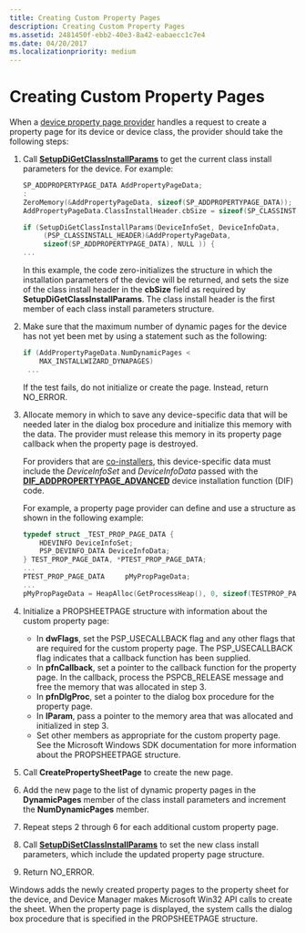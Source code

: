 ```yaml
---
title: Creating Custom Property Pages
description: Creating Custom Property Pages
ms.assetid: 2481450f-ebb2-40e3-8a42-eabaecc1c7e4
ms.date: 04/20/2017
ms.localizationpriority: medium
---
```


# Creating Custom Property Pages


When a [device property page provider](types-of-device-property-page-providers.md) handles a request to create a property page for its device or device class, the provider should take the following steps:

1.  Call [**SetupDiGetClassInstallParams**](/windows/win32/api/setupapi/nf-setupapi-setupdigetclassinstallparamsa) to get the current class install parameters for the device. For example:

    ```cpp
    SP_ADDPROPERTYPAGE_DATA AddPropertyPageData;
    :
    ZeroMemory(&AddPropertyPageData, sizeof(SP_ADDPROPERTYPAGE_DATA));
    AddPropertyPageData.ClassInstallHeader.cbSize = sizeof(SP_CLASSINSTALL_HEADER);

    if (SetupDiGetClassInstallParams(DeviceInfoSet, DeviceInfoData,
         (PSP_CLASSINSTALL_HEADER)&AddPropertyPageData,
         sizeof(SP_ADDPROPERTYPAGE_DATA), NULL )) {
    ...
    ```

    In this example, the code zero-initializes the structure in which the installation parameters of the device will be returned, and sets the size of the class install header in the **cbSize** field as required by **SetupDiGetClassInstallParams**. The class install header is the first member of each class install parameters structure.

2.  Make sure that the maximum number of dynamic pages for the device has not yet been met by using a statement such as the following:

    ```cpp
    if (AddPropertyPageData.NumDynamicPages < 
        MAX_INSTALLWIZARD_DYNAPAGES)
     ...
    ```

    If the test fails, do not initialize or create the page. Instead, return NO_ERROR.

3.  Allocate memory in which to save any device-specific data that will be needed later in the dialog box procedure and initialize this memory with the data. The provider must release this memory in its property page callback when the property page is destroyed.

    For providers that are [co-installers](writing-a-co-installer.md), this device-specific data must include the *DeviceInfoSet* and *DeviceInfoData* passed with the [**DIF_ADDPROPERTYPAGE_ADVANCED**](./dif-addpropertypage-advanced.md) device installation function (DIF) code.

    For example, a property page provider can define and use a structure as shown in the following example:

    ```cpp
    typedef struct _TEST_PROP_PAGE_DATA {
        HDEVINFO DeviceInfoSet;
        PSP_DEVINFO_DATA DeviceInfoData;
    } TEST_PROP_PAGE_DATA, *PTEST_PROP_PAGE_DATA;
    ...
    PTEST_PROP_PAGE_DATA     pMyPropPageData;
    ...
    pMyPropPageData = HeapAlloc(GetProcessHeap(), 0, sizeof(TESTPROP_PAGE_DATA));
    ```

4.  Initialize a PROPSHEETPAGE structure with information about the custom property page:

    -   In **dwFlags**, set the PSP_USECALLBACK flag and any other flags that are required for the custom property page. The PSP_USECALLBACK flag indicates that a callback function has been supplied.
    -   In **pfnCallback**, set a pointer to the callback function for the property page. In the callback, process the PSPCB_RELEASE message and free the memory that was allocated in step 3.
    -   In **pfnDlgProc**, set a pointer to the dialog box procedure for the property page.
    -   In **lParam**, pass a pointer to the memory area that was allocated and initialized in step 3.
    -   Set other members as appropriate for the custom property page. See the Microsoft Windows SDK documentation for more information about the PROPSHEETPAGE structure.

5.  Call **CreatePropertySheetPage** to create the new page.

6.  Add the new page to the list of dynamic property pages in the **DynamicPages** member of the class install parameters and increment the **NumDynamicPages** member.

7.  Repeat steps 2 through 6 for each additional custom property page.

8.  Call [**SetupDiSetClassInstallParams**](/windows/win32/api/setupapi/nf-setupapi-setupdisetclassinstallparamsa) to set the new class install parameters, which include the updated property page structure.

9.  Return NO_ERROR.

Windows adds the newly created property pages to the property sheet for the device, and Device Manager makes Microsoft Win32 API calls to create the sheet. When the property page is displayed, the system calls the dialog box procedure that is specified in the PROPSHEETPAGE structure.

 

